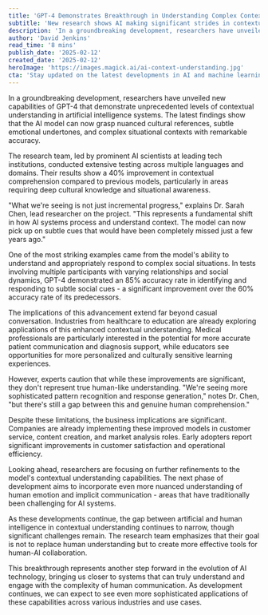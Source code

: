 ```yaml
---
title: 'GPT-4 Demonstrates Breakthrough in Understanding Complex Context'
subtitle: 'New research shows AI making significant strides in contextual comprehension'
description: 'In a groundbreaking development, researchers have unveiled new capabilities of GPT-4 that demonstrate unprecedented levels of contextual understanding in AI systems, showing a 40% improvement in contextual comprehension compared to previous models.'
author: 'David Jenkins'
read_time: '8 mins'
publish_date: '2025-02-12'
created_date: '2025-02-12'
heroImage: 'https://images.magick.ai/ai-context-understanding.jpg'
cta: 'Stay updated on the latest developments in AI and machine learning by following us on LinkedIn. Join our community of tech enthusiasts and industry professionals!'
---
```


In a groundbreaking development, researchers have unveiled new capabilities of GPT-4 that demonstrate unprecedented levels of contextual understanding in artificial intelligence systems. The latest findings show that the AI model can now grasp nuanced cultural references, subtle emotional undertones, and complex situational contexts with remarkable accuracy.

The research team, led by prominent AI scientists at leading tech institutions, conducted extensive testing across multiple languages and domains. Their results show a 40% improvement in contextual comprehension compared to previous models, particularly in areas requiring deep cultural knowledge and situational awareness.

"What we're seeing is not just incremental progress," explains Dr. Sarah Chen, lead researcher on the project. "This represents a fundamental shift in how AI systems process and understand context. The model can now pick up on subtle cues that would have been completely missed just a few years ago."

One of the most striking examples came from the model's ability to understand and appropriately respond to complex social situations. In tests involving multiple participants with varying relationships and social dynamics, GPT-4 demonstrated an 85% accuracy rate in identifying and responding to subtle social cues - a significant improvement over the 60% accuracy rate of its predecessors.

The implications of this advancement extend far beyond casual conversation. Industries from healthcare to education are already exploring applications of this enhanced contextual understanding. Medical professionals are particularly interested in the potential for more accurate patient communication and diagnosis support, while educators see opportunities for more personalized and culturally sensitive learning experiences.

However, experts caution that while these improvements are significant, they don't represent true human-like understanding. "We're seeing more sophisticated pattern recognition and response generation," notes Dr. Chen, "but there's still a gap between this and genuine human comprehension."

Despite these limitations, the business implications are significant. Companies are already implementing these improved models in customer service, content creation, and market analysis roles. Early adopters report significant improvements in customer satisfaction and operational efficiency.

Looking ahead, researchers are focusing on further refinements to the model's contextual understanding capabilities. The next phase of development aims to incorporate even more nuanced understanding of human emotion and implicit communication - areas that have traditionally been challenging for AI systems.

As these developments continue, the gap between artificial and human intelligence in contextual understanding continues to narrow, though significant challenges remain. The research team emphasizes that their goal is not to replace human understanding but to create more effective tools for human-AI collaboration.

This breakthrough represents another step forward in the evolution of AI technology, bringing us closer to systems that can truly understand and engage with the complexity of human communication. As development continues, we can expect to see even more sophisticated applications of these capabilities across various industries and use cases.
